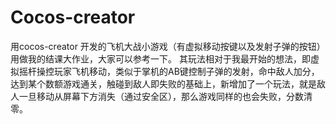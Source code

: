 # Cocos-creator
用cocos-creator 开发的飞机大战小游戏（有虚拟移动按键以及发射子弹的按钮）用做我的结课大作业，大家可以参考一下。
其玩法相对于我最开始的想法，即虚拟摇杆操控玩家飞机移动，类似于掌机的AB键控制子弹的发射，命中敌人加分，达到某个数额游戏通关，触碰到敌人即失败的基础上，新增加了一个玩法，就是敌人一旦移动从屏幕下方消失（通过安全区），那么游戏同样的也会失败，分数清零。 

